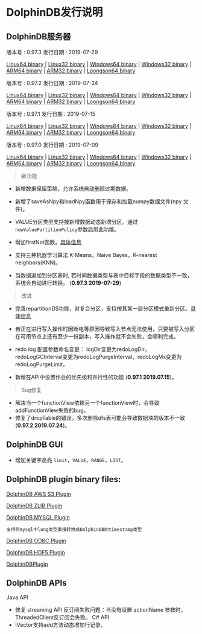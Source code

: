 # DolphinDB发行说明

## DolphinDB服务器

版本号 : 0.97.3
发行日期 : 2019-07-29

[Linux64 binary](http://www.dolphindb.com/downloads/DolphinDB_Linux64_V0.97.3.zip) | 
[Linux32 binary](http://www.dolphindb.com/downloads/DolphinDB_Linux32_V0.97.3.zip) | [Windows64 binary](http://www.dolphindb.com/downloads/DolphinDB_Win64_V0.97.3.zip) | 
[Windows32 binary](http://www.dolphindb.com/downloads/DolphinDB_Win32_V0.97.3.zip) | 
[ARM64 binary](http://www.dolphindb.com/downloads/DolphinDB_ARM64_V0.97.3.zip) | 
[ARM32 binary](http://www.dolphindb.com/downloads/DolphinDB_ARM32_V0.97.3.zip) | [Loongson64 binary](http://www.dolphindb.com/downloads/DolphinDB_Loongson64_V0.97.3.zip) 

版本号 : 0.97.2
发行日期 : 2019-07-24

[Linux64 binary](http://www.dolphindb.com/downloads/DolphinDB_Linux64_V0.97.2.zip) | 
[Linux32 binary](http://www.dolphindb.com/downloads/DolphinDB_Linux32_V0.97.2.zip) | [Windows64 binary](http://www.dolphindb.com/downloads/DolphinDB_Win64_V0.97.2.zip) | 
[Windows32 binary](http://www.dolphindb.com/downloads/DolphinDB_Win32_V0.97.2.zip) | 
[ARM64 binary](http://www.dolphindb.com/downloads/DolphinDB_ARM64_V0.97.2.zip) | 
[ARM32 binary](http://www.dolphindb.com/downloads/DolphinDB_ARM32_V0.97.2.zip) | [Loongson64 binary](http://www.dolphindb.com/downloads/DolphinDB_Loongson64_V0.97.2.zip) 


版本号 : 0.97.1
发行日期 : 2019-07-15

[Linux64 binary](http://www.dolphindb.com/downloads/DolphinDB_Linux64_V0.97.1.zip) | 
[Linux32 binary](http://www.dolphindb.com/downloads/DolphinDB_Linux32_V0.97.1.zip) | [Windows64 binary](http://www.dolphindb.com/downloads/DolphinDB_Win64_V0.97.1.zip) | 
[Windows32 binary](http://www.dolphindb.com/downloads/DolphinDB_Win32_V0.97.1.zip) | 
[ARM64 binary](http://www.dolphindb.com/downloads/DolphinDB_ARM64_V0.97.1.zip) | 
[ARM32 binary](http://www.dolphindb.com/downloads/DolphinDB_ARM32_V0.97.1.zip) | [Loongson64 binary](http://www.dolphindb.com/downloads/DolphinDB_Loongson64_V0.97.1.zip) 

版本号 : 0.97.0
发行日期 : 2019-07-09

[Linux64 binary](http://www.dolphindb.com/downloads/DolphinDB_Linux64_V0.97.0.zip) | 
[Linux32 binary](http://www.dolphindb.com/downloads/DolphinDB_Linux32_V0.97.0.zip) | [Windows64 binary](http://www.dolphindb.com/downloads/DolphinDB_Win64_V0.97.0.zip) | 
[Windows32 binary](http://www.dolphindb.com/downloads/DolphinDB_Win32_V0.97.0.zip) | 
[ARM64 binary](http://www.dolphindb.com/downloads/DolphinDB_ARM64_V0.97.0.zip) | 
[ARM32 binary](http://www.dolphindb.com/downloads/DolphinDB_ARM32_V0.97.0.zip) | [Loongson64 binary](http://www.dolphindb.com/downloads/DolphinDB_Loongson64_V0.97.0.zip) 


> 新功能

* 新增数据保留策略，允许系统自动删除过期数据。

* 新增了saveAsNpy和loadNpy函数用于保存和加载numpy数据文件(npy 文件)。

* VALUE分区类型支持按新增数据动态新增分区。通过`newValuePartitionPolicy`参数启用此功能。

* 增加firstNot函数。[具体信息](https://www.dolphindb.cn/cn/help/firstNot.html)

* 支持三种机器学习算法 K-Means，Naive Bayes，K-nearest neighbors(KNN)。

* 当数据追加到分区表时, 若时间数据类型与表中目标字段的数据类型不一致，系统会自动进行转换。 (**0.97.3 2019-07-29**)

> 改进

* 完善repartitionDS功能，对复合分区，支持按其某一层分区模式重新分区。[具体信息](https://www.dolphindb.cn/cn/help/repartitionDS.html)

* 若正在进行写入操作时因断电等原因导致写入节点无法使用，只要被写入分区在可用节点上还有至少一份副本，写入操作就不会失败，会顺利完成。

* redo log 配置参数命名变更： logDir变更为redoLogDir，redoLogGCInterval变更为redoLogPurgeInterval，redoLogMx变更为redoLogPurgeLimit。
* 新增在API中设置作业的优先级和并行性的功能 (**0.97.1 2019.07.15**)。

> Bug修复

* 解决当一个functionView依赖另一个functionView时，会导致addFunctionView失败的bug。
* 修复了dropTable的错误。多次删除dfs表可能会导致数据块的版本不一致(**0.97.2 2019.07.24**)。

## DolphinDB GUI

* 增加关键字高亮 `limit`，`VALUE`，`RANGE`，`LIST`。

## DolphinDB plugin binary files:
[DolphinDB AWS S3 Plugin](http://www.dolphindb.com/downloads/AWSS3_V0.97.0.zip)

[DolphinDB ZLIB Plugin](http://www.dolphindb.com/downloads/ZLIB_V0.97.0.zip)

[DolphinDB MYSQL Plugin](http://www.dolphindb.com/downloads/MYSQL_V0.97.0.zip)


    支持将mysql中long类型直接转换成DolphinDB的timestamp类型

[DolphinDB ODBC Plugin](http://www.dolphindb.com/downloads/ODBC_V0.97.0.zip)

[DolphinDB HDF5 Plugin](http://www.dolphindb.com/downloads/HDF5_V0.97.0.zip)

[DolphinDBPlugin](https://github.com/dolphindb/release/raw/master/0.97/DolphinDB_Plugin_V0.97.0_src.zip)


## DolphinDB APIs
Java API
* 修复 streaming API 反订阅失败问题：当没有设置 actionName 参数时，ThreadedClient反订阅会失败。
C# API
* IVector支持add方法动态增加行记录。
